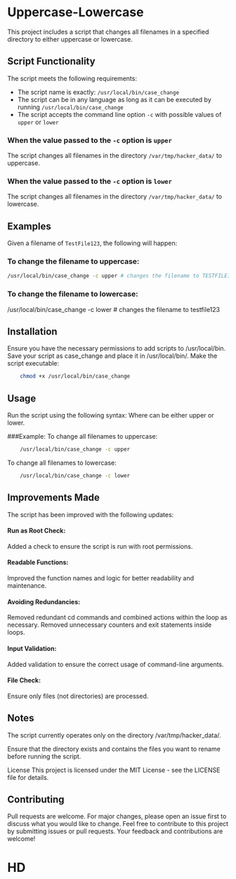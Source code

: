 # Uppercase-Lowercase
This project includes a script that changes all filenames in a specified directory to either uppercase or lowercase.

## Script Functionality

The script meets the following requirements:
- The script name is exactly: `/usr/local/bin/case_change`
- The script can be in any language as long as it can be executed by running `/usr/local/bin/case_change`
- The script accepts the command line option `-c` with possible values of `upper` or `lower`

### When the value passed to the `-c` option is `upper`
The script changes all filenames in the directory `/var/tmp/hacker_data/` to uppercase.

### When the value passed to the `-c` option is `lower`
The script changes all filenames in the directory `/var/tmp/hacker_data/` to lowercase.

## Examples
Given a filename of `TestFile123`, the following will happen:

### To change the filename to uppercase:
```sh
/usr/local/bin/case_change -c upper # changes the filename to TESTFILE123
```
### To change the filename to lowercase:
/usr/local/bin/case_change -c lower # changes the filename to testfile123

## Installation
Ensure you have the necessary permissions to add scripts to /usr/local/bin.
Save your script as case_change and place it in /usr/local/bin/.
Make the script executable:
```sh
    chmod +x /usr/local/bin/case_change
```

## Usage
Run the script using the following syntax:
Where <mode> can be either upper or lower.

###Example:
To change all filenames to uppercase:
```sh
    /usr/local/bin/case_change -c upper
```

To change all filenames to lowercase:
```sh
    /usr/local/bin/case_change -c lower
```

## Improvements Made
The script has been improved with the following updates:

####  Run as Root Check:
Added a check to ensure the script is run with root permissions.

#### Readable Functions:
Improved the function names and logic for better readability and maintenance.

#### Avoiding Redundancies:
Removed redundant cd commands and combined actions within the loop as necessary.
Removed unnecessary counters and exit statements inside loops.

####  Input Validation:
Added validation to ensure the correct usage of command-line arguments.

####  File Check:
Ensure only files (not directories) are processed.

## Notes
The script currently operates only on the directory /var/tmp/hacker_data/.

Ensure that the directory exists and contains the files you want to rename before running the script.

License
This project is licensed under the MIT License - see the LICENSE file for details.


## Contributing
Pull requests are welcome.
For major changes, please open an issue first to discuss what you would like to change. Feel free to contribute to this project by submitting issues or pull requests. Your feedback and contributions are welcome!


# HD


